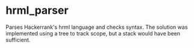 # hrml_parser
Parses Hackerrank's hrml language and checks syntax.
The solution was implemented using a tree to track scope, but a stack would have been sufficient.
